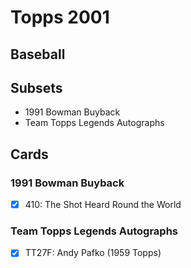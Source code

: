# Topps 2001 
## Baseball

## Subsets

- 1991 Bowman Buyback
- Team Topps Legends Autographs

## Cards

### 1991 Bowman Buyback
- [x] 410: The Shot Heard Round the World<br>
### Team Topps Legends Autographs
- [x] TT27F: Andy Pafko (1959 Topps)<br>
